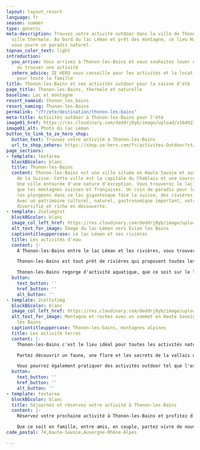 ```yaml
---
layout: layout_resort
language: fr
season: summer
type: generic
meta-description: Trouvez votre activité outdoor dans la ville de Thonon-les-Bains,
  ville thermale. Au bord du lac Léman et prêt des montagne, ce lieu Haut-Savoyard
  vous ouvre un paradis naturel.
topnav_color_text: light
introduction:
  you_arrive: Vous arrivez à Thonon-les-Bains et vous souhaitez louer du matériel
    ou trouver une activité
  zehero_advice: ZE HERO vous conseille pour les activités et la location des équipements
    pour toute la famille
title: Thonon-les-Bains et ses activités outdoor pour la saison d'été
page_title: Thonon-les-Bains, thermale et naturelle
baseline: Lac et montagne
resort_nameid: thonon_les_bains
resort_naming: Thonon-les-Bains
permalink: "/fr/ete/destination/thonon-les-bains"
meta-title: Activités outdoor à Thonon-les-Bains pour l'été
image01_href: https://res.cloudinary.com/deddrj0yb/image/upload/v1649230728/website/resorts/Thonon-les-bains/danijel-dzankic-GT6k4-YIV3o-unsplash.jpg
image01_alt: Photo du lac Léman
button_to_link_to_ze_hero_shop:
  button_text: Trouvez votre activité à Thonon-les-Bains
  url_to_shop_zehero: https://shop.ze-hero.com/fr/activites-Outdoor?station=Thonon+les+Bains&calessonstype=all&catypegenderlistsummer=all&calessonsactivitytype=all&start-date=
page_sections:
- template: textarea
  blockBGcolor: blanc
  title: Thonon-les-Bains
  content: Thonon-les-Bains est une ville située en Haute Savoie et aux frontières
    de la Suisse. Cette ville est la capitale du Chablais et une source d'eau minérale.
    Une ville entourée d'une nature d'exception. Vous trouverez le lac Léman ainsi
    que les montagnes suisses et françaises. Un coin de paradis pour les balades alpines,
    les plongeons dans ce lac gigantesque face la suisse, des rivières, des prairies.
    Avec un patrimoine culturel, naturel, gastronomique important, votre séjour sera
    diversifié et riche en découverte.
- template: 2colimgtxt
  blockBGcolor: blanc
  image_col_left_href: https://res.cloudinary.com/deddrj0yb/image/upload/v1649230744/website/resorts/Thonon-les-bains/blanche-peulot-rCQxee1eXso-unsplash.jpg
  alt_text_for_image: Image du lac Léman vers Evian les Bains
  captiontitleuppercase: Le lac Léman et ses rivières
  title: Les activités d'eau
  content: |-
    À Thonon-les-Bains entre le lac Léman et les rivières, vous trouverez un choix varié d'activité d'eau. En effet, vous trouverez déjà de nombreuses activités au bord du lac. Vous pourrez alors louer un paddle et vous promener sur les bords du lac Léman. Vous pourrez également pratiquer la planche à voile, la voile. Naviguez sur l'eau dans un environnement unique et vous découvrirez les bords du lac Français et les paysages Suisse en face de vous.

    Thonon-les-Bains est tout prêt de rivières qui proposent toutes les activités d'eau vive. Vous pourrez alors découvrir les joies des sports de sensation au cœur des rivières des montagnes. Des sports aux sensations fortes dans des cadres uniques et parmi les plus beaux de France. Différentes structures dont 7 Aventures vous proposent alors les activités comme le canyoning, le rafting, l'hydrospeed et le canoë-kayak. Vous pourrez alors naviguer dans la Dranse en rafting, l'hydrospeed et en kayak, en découvrant une rivière puissante et magnifique. Le canyoning va se pratiquer également dans la Dranse mais vous trouverez d'autre canyon comme celui d'Angon, de Nyon.

    Thonon-les-Bains regorge d'activité aquatique, que ce soit sur le lac ou en rivière, vous aurez le choix. Des activités pour tous, aux sensations fortes dans un environnement riche et unique.
  button:
    text_button: ''
    href_button: ''
    alt_button: ''
- template: 2coltxtimg
  blockBGcolor: blanc
  image_col_left_href: https://res.cloudinary.com/deddrj0yb/image/upload/v1649230772/website/resorts/Thonon-les-bains/yannick-van-houtven-YGYT4_SFUUk-unsplash.jpg
  alt_text_for_image: Montagne et roches avec un sommet en Haute Savoie vers Thonon
    les Bains
  captiontitleuppercase: Thonon-les-bains, montagnes alpines
  title: Les activité terres
  content: |-
    Thonon-les-Bains c'est le lieu idéal pour toutes les activités naturelles et de terre. Vous pourrez alors trouver de nombreuses randonnées pédestres. Entouré de montagne, prêt des stations de Chatel, d'Avoriaz, de Morzine, d'Abondance et St Jean D'Aulps, le nombre de balades alpines sera énorme. Découvrez un paysage unique au patrimoine riche et naturel. Accompagné d'un guide, découvrez le massif du Chablais, les balcons du Lac Léman. Vous pourrez avoir une vue sur le Mont Blanc et une vue sur le lac Léman. Partez au cœur de u massif des Portes du Soleil. Les amoureux de la natures et les randonneurs seront au paradis. Pour tous les amateurs de trail, c'est aussi le lieux idéale pour fouler les sentiers.

    Partez découvrir un faune, une flore et les secrets de la vallais du Chablais.

    Vous pourrez également pratiquer des activités outdoor tel que l'escalade et le parapente. Le VTT sera également une activité idéale pour découvrir l'environnement dans les vallées de l'Abondance et de l'Aulps. Vous pourrez aussi partir rouler sur les terres des Portes du soleil. Les stations comme Avoriaz, Samoens seront des lieux parfaits pour la pratique du VTT.
  button:
    text_button: ''
    href_button: ''
    alt_button: ''
- template: textarea
  blockBGcolor: blanc
  title: Séjournez et réservez votre activité à Thonon-les-Bains
  content: |-
    Réservez votre prochaine activité à Thonon-les-Bains et profitez d'un séjour au cœur d'un environnement riche et préservé. Entre lac et montagne, richesse des terres, patrimoine et une nature d'exception, vous trouverez toutes les activités outdoor pour des moments riches en émotions.

    Que ce soit en famille, entre amis, en couple, partez vivre de nouvelles expériences.
code_postal: 74,Haute-Savoie,Auvergne-Rhône-Alpes

---
```

